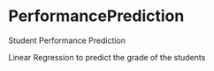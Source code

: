 # PerformancePrediction
Student Performance Prediction

Linear Regression to predict the grade of the students
